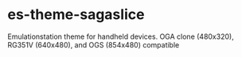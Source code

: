 # es-theme-sagaslice
Emulationstation theme for handheld devices. OGA clone (480x320), RG351V (640x480), and OGS (854x480) compatible
